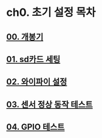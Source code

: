 # ch0. 초기 설정 목차
## [00. 개봉기](https://github.com/pinklab-art/pinky_study/blob/main/0_initial_setting/00_unboxing.md)
## [01. sd카드 세팅](https://github.com/pinklab-art/pinky_study/blob/main/0_initial_setting/01_sd_card.md)
## [02. 와이파이 설정](https://github.com/pinklab-art/pinky_study/blob/main/0_initial_setting/02_wifi_setting.md)
## [03. 센서 정상 동작 테스트](https://github.com/pinklab-art/pinky_study/blob/main/0_initial_setting/03_sensor_test.ipynb)
## [04. GPIO 테스트](https://github.com/pinklab-art/pinky_study/blob/main/0_initial_setting/04_gpio_test.md)
